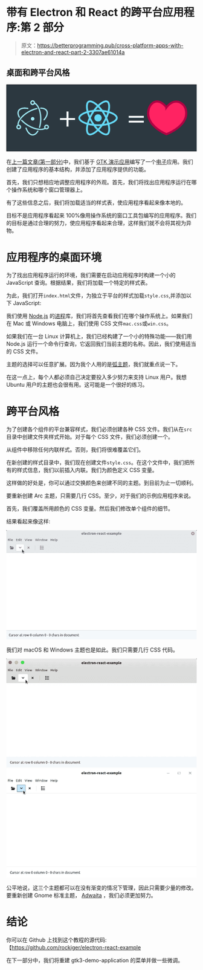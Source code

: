 # 带有 Electron 和 React 的跨平台应用程序:第 2 部分

> 原文：<https://betterprogramming.pub/cross-platform-apps-with-electron-and-react-part-2-3307ae61014a>

## 桌面和跨平台风格

![](img/a9d57565fad197bffc592ef5bb8a9a16.png)

在[上一篇文章(第一部分)](https://medium.com/better-programming/cross-platform-apps-with-electron-and-react-part-1-68d6b6be4c1b)中，我们基于 [GTK 演示应用](https://developer.gnome.org/gtk3/stable/gtk3-demo-application.html)编写了一个[电子](https://electronjs.org/)应用。我们创建了应用程序的基本结构，并添加了应用程序提供的功能。

首先，我们只想相应地调整应用程序的外观。首先，我们将找出应用程序运行在哪个操作系统和哪个窗口管理器上。

有了这些信息之后，我们将加载适当的样式表，使应用程序看起来像本地的。

目标不是应用程序看起来 100%像用操作系统的窗口工具包编写的应用程序。我们的目标是通过合理的努力，使应用程序看起来合理，这样我们就不会将其视为异物。

# 应用程序的桌面环境

为了找出应用程序运行的环境，我们需要在启动应用程序时构建一个小的 JavaScript 查询。根据结果，我们将加载一个特定的样式表。

为此，我们打开`index.html`文件，为独立于平台的样式加载`style.css`,并添加以下 JavaScript:

我们使用 [Node.js](https://nodejs.org/) 的[进程](https://nodejs.org/api/process.html)库，我们将首先查看我们在哪个操作系统上。如果我们在 Mac 或 Windows 电脑上，我们使用 CSS 文件`mac.css`或`win.css`。

如果我们在一台 Linux 计算机上，我们已经构建了一个小的特殊功能——我们用 Node.js 运行一个命令行查询，它返回我们当前主题的名称。因此，我们使用适当的 CSS 文件。

主题的选择可以任意扩展。因为我个人用的是[弧主题](https://github.com/NicoHood/arc-theme)，我们就重点说一下。

在这一点上，每个人都必须自己决定要投入多少努力来支持 Linux 用户。我想 Ubuntu 用户的主题也会很有用。这可能是一个很好的练习。

# 跨平台风格

为了创建各个组件的平台兼容样式，我们必须创建各种 CSS 文件。我们从在`src`目录中创建文件夹样式开始。对于每个 CSS 文件，我们必须创建一个。

从组件中移除任何内联样式。否则，我们将很难覆盖它们。

在新创建的样式目录中，我们现在创建文件`style.css`。在这个文件中，我们把所有的样式信息，我们以前插入内联。我们为颜色定义 CSS 变量。

这样做的好处是，你可以通过交换颜色来创建不同的主题。到目前为止一切顺利。

要重新创建 Arc 主题，只需要几行 CSS。至少，对于我们的示例应用程序来说。

首先，我们覆盖所用颜色的 CSS 变量。然后我们修改单个组件的细节。

结果看起来像这样:

![](img/598483dae13bcbca9c53d4ffb2ef3ba8.png)

我们对 macOS 和 Windows 主题也是如此。我们只需要几行 CSS 代码。

![](img/0c2bc284c1ccd327280404e4f998a732.png)![](img/8ca95db798feae9d0a516a066d0b73d9.png)

公平地说，这三个主题都可以在没有渐变的情况下管理，因此只需要少量的修改。要重新创建 Gnome 标准主题， [Adwaita](https://gitlab.gnome.org/GNOME/gtk/tree/master/gtk/theme/Adwaita) ，我们必须更加努力。

# 结论

你可以在 Github 上找到这个教程的源代码:【https://github.com/rockiger/electron-react-example

在下一部分中，我们将重建 gtk3-demo-application 的菜单并做一些微调。